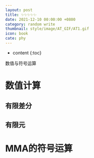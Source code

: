 ```yaml
---
layout: post
title: ✨✨✨✨✨
date: 2021-12-10 00:00:00 +0800
category: random write
thumbnail: style/image/AT_GIF/AT1.gif
icon: book
cate: phy
---
```

* content
{:toc}


数值与符号运算

# 数值计算 

## 有限差分

## 有限元

# MMA的符号运算



<script>
$(".post-content p img").css("filter","invert(1)");
</script>
